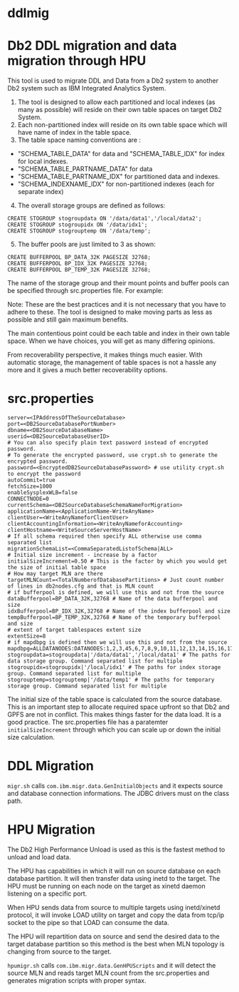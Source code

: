 # ddlmig
Db2 DDL migration and data migration through HPU
================================================

This tool is used to migrate DDL and Data from a Db2 system to another Db2 system such as IBM Integrated Analytics System.

1. The tool is designed to allow each partitioned and local indexes (as many as possible) will reside on their own table spaces on target Db2 System.
2. Each non-partitioned index will reside on its own table space which will have name of index in the table space.
3. The table space naming conventions are :

  * "SCHEMA_TABLE_DATA" for data and "SCHEMA_TABLE_IDX"  for index for local indexes.
  * "SCHEMA_TABLE_PARTNAME_DATA" for data
  * "SCHEMA_TABLE_PARTNAME_IDX" for partitioned data and indexes.
  * "SCHEMA_INDEXNAME_IDX" for non-partitioned indexes (each for separate index)

4. The overall storage groups are defined as follows:

```
CREATE STOGROUP stogroupdata ON '/data/data1','/local/data2';
CREATE STOGROUP stogroupidx ON '/data/idx1';
CREATE STOGROUP stogrouptemp ON '/data/temp';
```
5. The buffer pools are just limited to 3 as shown:
```
CREATE BUFFERPOOL BP_DATA_32K PAGESIZE 32768;
CREATE BUFFERPOOL BP_IDX_32K PAGESIZE 32768;
CREATE BUFFERPOOL BP_TEMP_32K PAGESIZE 32768;
```
The name of the storage group and their mount points and buffer pools can be specified through src.properties file. For example:

Note: These are the best practices and it is not necessary that you have to adhere to these. The tool is designed to make moving parts as less as possible and still gain maximum benefits.

The main contentious point could be each table and index in their own table space. When we have choices, you will get as many differing opinions.

From recoverability perspective, it makes things much easier. With automatic storage, the management of table spaces is not a hassle any more and it gives a much better recoverability options.  

src.properties
==============
```
server=<IPAddressOfTheSourceDatabase>
port=<DB2SourceDatabasePortNumber>
dbname=<DB2SourceDatabaseName>
userid=<DB2SourceDatabaseUserID>
# You can also specify plain text password instead of encrypted password.
# To generate the encrypted password, use crypt.sh to generate the encrypted password.
password=<EncryptedDB2SourceDatabasePassword> # use utility crypt.sh to encrypt the password
autoCommit=true
fetchSize=1000
enableSysplexWLB=false
CONNECTNODE=0
currentSchema=<DB2SourceDatabaseSchemaNameForMigration>
applicationName=<ApplicationName-WriteAnyName>
clientUser=<WriteAnyNameforClientUser>
clientAccountingInformation=<WriteAnyNameforAccounting>
clientHostname=<WriteSourceServerHostName>
# If all schema required then specify ALL otherwise use comma separated list
migrationSchemaList=<CommaSeparatedListofSchema|ALL>
# Initial size increment - increase by a factor
initialSizeIncrement=0.50 # This is the factor by which you would get the size of initial table space
# How may target MLN are there
targetMLNCount=<TotalNumberofDatabasePartitions> # Just count number of lines in db2nodes.cfg and that is MLN count
# if bufferpool is defined, we will use this and not from the source
dataBufferpool=BP_DATA_32K,32768 # Name of the data bufferpool and size
idxBufferpool=BP_IDX_32K,32768 # Name of the index bufferpool and size
tempBufferpool=BP_TEMP_32K,32768 # Name of the temporary bufferpool and size
# extent of target tablespaces extent size
extentSize=8
# if mapdbpg is defined then we will use this and not from the source
mapdbpg=ALLDATANODES:DATANODES:1,2,3,45,6,7,8,9,10,11,12,13,14,15,16,17,18,19,20,21,22,23,24,25,26,27,28,29,30,31,32,33,34,35,36,37,38,39,40,41,42,43,44,45,46,47,48,49,50,51,52|SINGLEDATANODE:FIRSTHOST:0
stogroupdata=stogroupdata|'/data/data1','/local/data1' # The paths for data storage group. Command separated list for multiple
stogroupidx=stogroupidx|'/local/idx1' # The paths for index storage group. Command separated list for multiple
stogrouptemp=stogrouptemp|'/data/temp1' # The paths for temporary storage group. Command separated list for multiple
```
The initial size of the table space is calculated from the source database. This is an important step to allocate required space upfront so that Db2 and GPFS are not in conflict. This makes things faster for the data load. It is a good practice. The src.properties file has a paratemter `initialSizeIncrement` through which you can scale up or down the initial size calculation.

DDL Migration
=============

`migr.sh` calls `com.ibm.migr.data.GenInitialObjects` and it expects source and database connection informations. The JDBC drivers must on the class path.

HPU Migration
=============

The Db2 High Performance Unload is used as this is the fastest method to unload and load data.

The HPU has capabilities in which it will run on source database on each database partition. It will then transfer data using inetd to the target. The HPU must be running on each node on the target as xinetd daemon listening on a specific port.

When HPU sends data from source to multiple targets using inetd/xinetd protocol, it will invoke LOAD utility on target and copy the data from tcp/ip socket to the pipe so that LOAD can consume the data.

The HPU will repartition data on source and send the desired data to the target database partition so this method is the best when MLN topology is changing from source to the target.

`hpumigr.sh` calls `com.ibm.migr.data.GenHPUScripts` and it will detect the source MLN and reads target MLN count from the src.properties and generates migration scripts with proper syntax.
